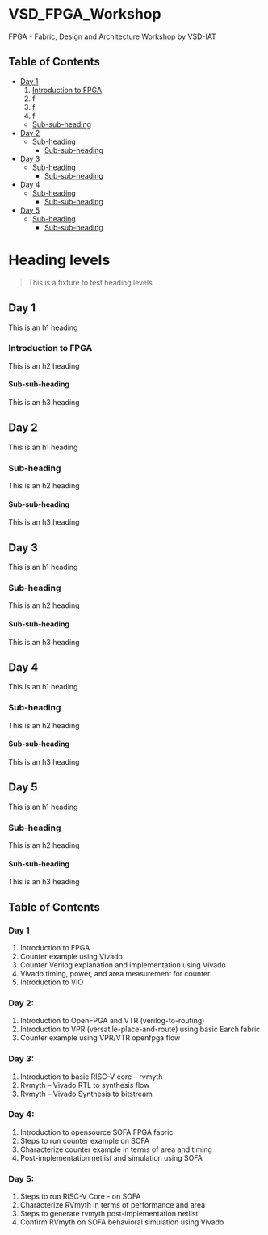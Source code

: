 # VSD_FPGA_Workshop
FPGA - Fabric, Design and Architecture Workshop by VSD-IAT

## Table of Contents

- [Day 1](#day-1)
  1. [Introduction to FPGA](#introduction-to-fpga)
  2. f
  3. f
  4. f
    + [Sub-sub-heading](#sub-sub-heading)
- [Day 2](#day-2)
  * [Sub-heading](#sub-heading-1)
    + [Sub-sub-heading](#sub-sub-heading-1)
- [Day 3](#day-3)
  * [Sub-heading](#sub-heading-2)
    + [Sub-sub-heading](#sub-sub-heading-2)
- [Day 4](#day-4)
  * [Sub-heading](#sub-heading-2)
    + [Sub-sub-heading](#sub-sub-heading-2)
- [Day 5](#day-5)
  * [Sub-heading](#sub-heading-2)
    + [Sub-sub-heading](#sub-sub-heading-2)


# Heading levels

> This is a fixture to test heading levels

<!-- toc -->

## Day 1

This is an h1 heading

### Introduction to FPGA

This is an h2 heading

#### Sub-sub-heading

This is an h3 heading

## Day 2

This is an h1 heading

### Sub-heading

This is an h2 heading

#### Sub-sub-heading

This is an h3 heading

## Day 3

This is an h1 heading

### Sub-heading

This is an h2 heading

#### Sub-sub-heading

This is an h3 heading

## Day 4

This is an h1 heading

### Sub-heading

This is an h2 heading

#### Sub-sub-heading

This is an h3 heading

## Day 5

This is an h1 heading

### Sub-heading

This is an h2 heading

#### Sub-sub-heading

This is an h3 heading

## Table of Contents

### Day 1
1. Introduction to FPGA
2. Counter example using Vivado
3. Counter Verilog explanation and implementation using Vivado
4. Vivado timing, power, and area measurement for counter
5. Introduction to VIO

### Day 2: 
1. Introduction to OpenFPGA and VTR (verilog-to-routing)
2. Introduction to VPR (versatile-place-and-route) using basic Earch fabric
3. Counter example using VPR/VTR openfpga flow

### Day 3:
1. Introduction to basic RISC-V core – rvmyth
2. Rvmyth – Vivado RTL to synthesis flow
3. Rvmyth – Vivado Synthesis to bitstream

### Day 4:
1. Introduction to opensource SOFA FPGA fabric
2. Steps to run counter example on SOFA
3. Characterize counter example in terms of area and timing
4. Post-implementation netlist and simulation using SOFA

### Day 5:
1. Steps to run RISC-V Core - on SOFA
2. Characterize RVmyth in terms of performance and area
3. Steps to generate rvmyth post-implementation netlist
4. Confirm RVmyth on SOFA behavioral simulation using Vivado
